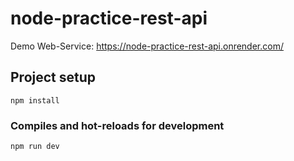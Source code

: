 # node-practice-rest-api

Demo Web-Service: https://node-practice-rest-api.onrender.com/

## Project setup

```
npm install
```

### Compiles and hot-reloads for development

```
npm run dev
```
